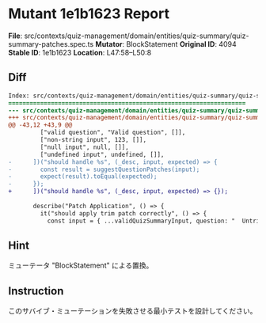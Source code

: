 # Mutant 1e1b1623 Report

**File**: src/contexts/quiz-management/domain/entities/quiz-summary/quiz-summary-patches.spec.ts
**Mutator**: BlockStatement
**Original ID**: 4094
**Stable ID**: 1e1b1623
**Location**: L47:58–L50:8

## Diff

```diff
Index: src/contexts/quiz-management/domain/entities/quiz-summary/quiz-summary-patches.spec.ts
===================================================================
--- src/contexts/quiz-management/domain/entities/quiz-summary/quiz-summary-patches.spec.ts	original
+++ src/contexts/quiz-management/domain/entities/quiz-summary/quiz-summary-patches.spec.ts	mutated #4094
@@ -43,12 +43,9 @@
         ["valid question", "Valid question", []],
         ["non-string input", 123, []],
         ["null input", null, []],
         ["undefined input", undefined, []],
-      ])("should handle %s", (_desc, input, expected) => {
-        const result = suggestQuestionPatches(input);
-        expect(result).toEqual(expected);
-      });
+      ])("should handle %s", (_desc, input, expected) => {});
 
       describe("Patch Application", () => {
         it("should apply trim patch correctly", () => {
           const input = { ...validQuizSummaryInput, question: "  Untrimmed  " };
```

## Hint

ミューテータ "BlockStatement" による置換。

## Instruction

このサバイブ・ミューテーションを失敗させる最小テストを設計してください。

